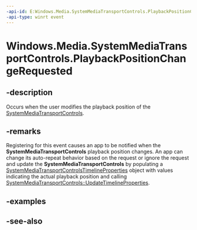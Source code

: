 ```yaml
---
-api-id: E:Windows.Media.SystemMediaTransportControls.PlaybackPositionChangeRequested
-api-type: winrt event
---
```


<!-- Event syntax
public event Windows.Foundation.TypedEventHandler PlaybackPositionChangeRequested<Windows.Media.SystemMediaTransportControls,  Windows.Media.PlaybackPositionChangeRequestedEventArgs>
-->

# Windows.Media.SystemMediaTransportControls.PlaybackPositionChangeRequested

## -description
Occurs when the user modifies the playback position of the [SystemMediaTransportControls](systemmediatransportcontrols.md).

## -remarks
Registering for this event causes an app to be notified when the **SystemMediaTransportControls** playback position changes. An app can change its auto-repeat behavior based on the request or ignore the request and update the **SystemMediaTransportControls** by populating a [SystemMediaTransportControlsTimelineProperties](systemmediatransportcontrolstimelineproperties.md) object with values indicating the actual playback position and calling [SystemMediaTransportControls::UpdateTimelineProperties](systemmediatransportcontrols_updatetimelineproperties_1933562266.md).

## -examples

## -see-also
